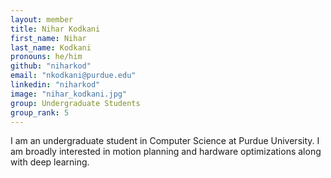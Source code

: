```yaml
---
layout: member
title: Nihar Kodkani
first_name: Nihar
last_name: Kodkani
pronouns: he/him
github: "niharkod"
email: "nkodkani@purdue.edu"
linkedin: "niharkod"
image: "nihar_kodkani.jpg"
group: Undergraduate Students
group_rank: 5
---
```

I am an undergraduate student in Computer Science at Purdue University. I am broadly interested in motion planning and hardware optimizations along with deep learning.
